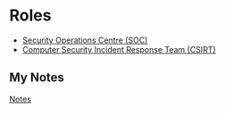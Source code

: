 # Roles
- [Security Operations Centre (SOC)](soc.md)
- [Computer Security Incident Response Team (CSIRT)](csirt.md)
## My Notes
[Notes](mynotes/roles-notes.md)
